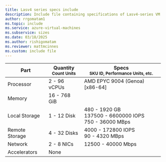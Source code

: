 ```yaml
---
title: Lasv4 series specs include
description: Include file containing specifications of Lasv4-series VM sizes.
author: rrgomatam1
ms.topic: include
ms.service: azure-virtual-machines
ms.subservice: sizes
ms.date: 03/18/2025
ms.author: rishigomatam
ms.reviewer: mattmcinnes
ms.custom: include file
---
```

| Part | Quantity <br><sup>Count Units | Specs <br><sup>SKU ID, Performance Units, etc.  |
|---|---|---|
| Processor      | 2 - 96 vCPUs       | AMD EPYC 9004 (Genoa) [x86-64]                   |
| Memory         | 16 - 768 GiB          |                      |
| Local Storage  | 1 - 12 Disk           | 480 - 1920 GB <br>137500 - 6600000 IOPS <br>750 - 36000 MBps                    |
| Remote Storage | 4 - 32 Disks    | 4000 - 172800 IOPS <br>90 - 4320 MBps |
| Network        | 2 - 8 NICs          | 12500 - 40000 Mbps              |
| Accelerators   | None              |                       |
